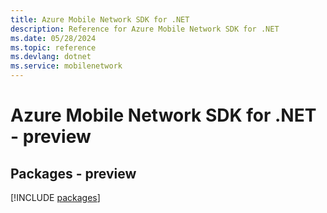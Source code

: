 ```yaml
---
title: Azure Mobile Network SDK for .NET
description: Reference for Azure Mobile Network SDK for .NET
ms.date: 05/28/2024
ms.topic: reference
ms.devlang: dotnet
ms.service: mobilenetwork
---
```

# Azure Mobile Network SDK for .NET - preview
## Packages - preview
[!INCLUDE [packages](mobile-network-index.md)]